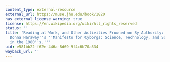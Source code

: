 ```yaml
---
content_type: external-resource
external_url: https://muse.jhu.edu/book/1820
has_external_license_warning: true
license: https://en.wikipedia.org/wiki/All_rights_reserved
status: ''
title: 'Reading at Work, and Other Activities Frowned on By Authority: A Reading on
  Donna Haraway''s ''Manifesto for Cyborgs: Science, Technology, and Socialist Feminism
  in the 1980''s.'''
uid: e581bb22-f62e-446a-8d69-9f4c6b70a334
wayback_url: ''
---
```

